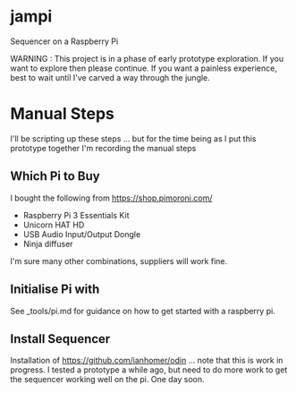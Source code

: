 # jampi

Sequencer on a Raspberry Pi

WARNING : This project is in a phase of early prototype exploration.  If you 
want to explore then please continue.  If you want a painless experience, best 
to  wait until I've carved a way through the jungle.

# Manual Steps

I'll be scripting up these steps ... but for the time being as I put this
prototype together I'm recording the manual steps

## Which Pi to Buy

I bought the following from https://shop.pimoroni.com/

* Raspberry Pi 3 Essentials Kit 
* Unicorn HAT HD
* USB Audio Input/Output Dongle
* Ninja diffuser

I'm sure many other combinations, suppliers will work fine.

## Initialise Pi with

See _tools/pi.md for guidance on how to get started with a raspberry pi.

## Install Sequencer

Installation of https://github.com/ianhomer/odin ... note that this
is work in progress.  I tested a prototype a while ago, but need to do 
more work to get the sequencer working well on the pi.  One day soon.
